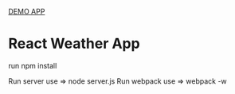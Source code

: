 <a href="http://tranquil-falls-38277.herokuapp.com/#/?_k=h92aj4">DEMO APP </a>

<h1>React Weather App</h1>

run npm install

Run server use => node server.js
Run webpack use => webpack -w
